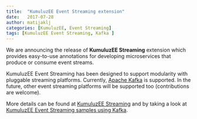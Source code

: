 ```yaml
---
title:  "KumuluzEE Event Streaming extension"
date:   2017-07-28
author: matijaklj
categories: [KumuluzEE, Event Streaming]
tags: [KumuluzEE Event Streaming, Kafka ]
---
```


We are announcing the release of **KumuluzEE Streaming** extension which provides easy-to-use annotations for developing microservices that produce or consume event streams. 

<!--more-->

KumuluzEE Event Streaming has been designed to support modularity with pluggable streaming platforms. Currently, [Apache Kafka](https://kafka.apache.org/) is supported.
In the future, other event streaming platforms will be supported too (contributions are welcome).

More details can be found at [KumuluzEE Streaming](https://github.com/kumuluz/kumuluzee-streaming/blob/master/README.md) and by taking a look at [KumuluzEE Event Streaming samples using Kafka](https://github.com/kumuluz/kumuluzee-samples/tree/master/kumuluzee-streaming-kafka).
